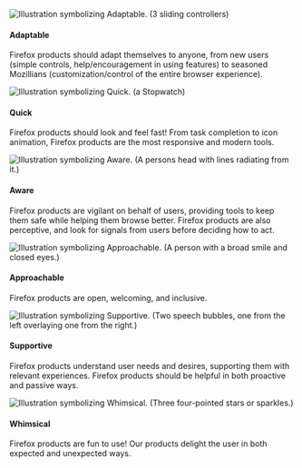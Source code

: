 ![Illustration symbolizing Adaptable. (3 sliding controllers)](../images/introduction/Adaptable.svg)

#### Adaptable

Firefox products should adapt themselves to anyone, from new users (simple controls, help/encouragement in using features) to seasoned Mozillians (customization/control of the entire browser experience).

![Illustration symbolizing Quick. (a Stopwatch)](../images/introduction/Quick.svg)

#### Quick

Firefox products should look and feel fast! From task completion to icon animation, Firefox products are the most responsive and modern tools.

![Illustration symbolizing Aware. (A persons head with lines radiating from it.)](../images/introduction/Aware.svg)

#### Aware

Firefox products are vigilant on behalf of users, providing tools to keep them safe while helping them browse better. Firefox products are also perceptive, and look for signals from users before deciding how to act.

![Illustration symbolizing Approachable. (A person with a broad smile and closed eyes.)](../images/introduction/Approachable.svg)

#### Approachable

Firefox products are open, welcoming, and inclusive.

![Illustration symbolizing Supportive. (Two speech bubbles, one from the left overlaying one from the right.)](../images/introduction/Supportive.svg)

#### Supportive

Firefox products understand user needs and desires, supporting them with relevant experiences. Firefox products should be helpful in both proactive and passive ways.

![Illustration symbolizing Whimsical. (Three four-pointed stars or sparkles.)](../images/introduction/Whimsical.svg)

#### Whimsical

Firefox products are fun to use! Our products delight the user in both expected and unexpected ways.
